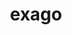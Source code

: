 ---
title: "exago"
layout: cache
categories: [package, develop]
meta: {"compilers": ["gcc@=11.4.0", "gcc@=9.4.0"], "num_specs": 14, "num_specs_by_stack": {"e4s": 10, "e4s-power": 3, "root": 14}, "oss": ["ubuntu20.04", "ubuntu22.04"], "platforms": ["linux"], "stacks": ["e4s", "e4s-power", "root"], "targets": ["ppc64le", "x86_64_v3"], "versions": ["1.6.0"]}
spec_details: [{"compiler": "gcc@=11.4.0", "hash": "2wyi6fvovk7pohxw7bddps3hs5xamnmv", "os": "ubuntu22.04", "platform": "linux", "size": "-", "stacks": ["e4s", "root"], "target": "x86_64_v3", "variants": ["build_system=cmake", "build_type=Release", "+cuda", "cuda_arch=80", "generator=make", "+hiop", "~ipo", "~ipopt", "+logging", "+mpi", "patches=7f74f3c", "+python", "+raja", "~rocm"], "versions": ["1.6.0"]}, {"compiler": "gcc@=11.4.0", "hash": "4wm5qnwrilimlnxbjghuywjxwnelkmut", "os": "ubuntu22.04", "platform": "linux", "size": "-", "stacks": ["e4s", "root"], "target": "x86_64_v3", "variants": ["build_system=cmake", "build_type=Release", "+cuda", "cuda_arch=80", "generator=make", "+hiop", "~ipo", "~ipopt", "+logging", "+mpi", "patches=7f74f3c", "+python", "+raja", "~rocm"], "versions": ["1.6.0"]}, {"compiler": "gcc@=9.4.0", "hash": "56eab6njrxfxan3xhgw3hf2par5q2ttp", "os": "ubuntu20.04", "platform": "linux", "size": "-", "stacks": ["e4s-power", "root"], "target": "ppc64le", "variants": ["build_system=cmake", "build_type=Release", "+cuda", "cuda_arch=70", "generator=make", "+hiop", "~ipo", "~ipopt", "+logging", "+mpi", "patches=7f74f3c", "+python", "+raja", "~rocm"], "versions": ["1.6.0"]}, {"compiler": "gcc@=11.4.0", "hash": "bimmfwg3wd73fi6noyuaov55v7e42yka", "os": "ubuntu22.04", "platform": "linux", "size": "-", "stacks": ["e4s", "root"], "target": "x86_64_v3", "variants": ["build_system=cmake", "build_type=Release", "+cuda", "cuda_arch=80", "generator=make", "+hiop", "~ipo", "~ipopt", "+logging", "+mpi", "patches=7f74f3c", "+python", "+raja", "~rocm"], "versions": ["1.6.0"]}, {"compiler": "gcc@=11.4.0", "hash": "f6fctvcwo37y642su3z5g63cziv4lkrj", "os": "ubuntu22.04", "platform": "linux", "size": "-", "stacks": ["e4s", "root"], "target": "x86_64_v3", "variants": ["build_system=cmake", "build_type=Release", "+cuda", "cuda_arch=80", "generator=make", "+hiop", "~ipo", "~ipopt", "+logging", "+mpi", "patches=7f74f3c", "+python", "+raja", "~rocm"], "versions": ["1.6.0"]}, {"compiler": "gcc@=11.4.0", "hash": "gfcl3dymd2ruv6olrwme2tjaei5ouo47", "os": "ubuntu22.04", "platform": "linux", "size": "-", "stacks": ["e4s", "root"], "target": "x86_64_v3", "variants": ["build_system=cmake", "build_type=Release", "+cuda", "cuda_arch=80", "generator=make", "+hiop", "~ipo", "~ipopt", "+logging", "+mpi", "patches=7f74f3c", "+python", "+raja", "~rocm"], "versions": ["1.6.0"]}, {"compiler": "gcc@=11.4.0", "hash": "iyueliua2omamnzmkrmfgsmqgrkiaa27", "os": "ubuntu22.04", "platform": "linux", "size": "-", "stacks": ["e4s", "root"], "target": "x86_64_v3", "variants": ["build_system=cmake", "build_type=Release", "+cuda", "cuda_arch=80", "generator=make", "+hiop", "~ipo", "~ipopt", "+logging", "+mpi", "patches=7f74f3c", "+python", "+raja", "~rocm"], "versions": ["1.6.0"]}, {"compiler": "gcc@=11.4.0", "hash": "k675neochjdrg4xejrscktpwwau3e43z", "os": "ubuntu22.04", "platform": "linux", "size": "-", "stacks": ["e4s", "root"], "target": "x86_64_v3", "variants": ["build_system=cmake", "build_type=Release", "+cuda", "cuda_arch=80", "generator=make", "+hiop", "~ipo", "~ipopt", "+logging", "+mpi", "patches=7f74f3c", "+python", "+raja", "~rocm"], "versions": ["1.6.0"]}, {"compiler": "gcc@=11.4.0", "hash": "nd2b7t6j6dpg5bay2uwan6l2obrwl7b4", "os": "ubuntu22.04", "platform": "linux", "size": "-", "stacks": ["e4s", "root"], "target": "x86_64_v3", "variants": ["build_system=cmake", "build_type=Release", "+cuda", "cuda_arch=80", "generator=make", "+hiop", "~ipo", "~ipopt", "+logging", "+mpi", "patches=7f74f3c", "+python", "+raja", "~rocm"], "versions": ["1.6.0"]}, {"compiler": "gcc@=9.4.0", "hash": "p3egewcwgyalwfwjnv62pkksblam4m7r", "os": "ubuntu20.04", "platform": "linux", "size": "-", "stacks": ["e4s-power", "root"], "target": "ppc64le", "variants": ["build_system=cmake", "build_type=Release", "+cuda", "cuda_arch=70", "generator=make", "+hiop", "~ipo", "~ipopt", "+logging", "+mpi", "patches=7f74f3c", "+python", "+raja", "~rocm"], "versions": ["1.6.0"]}, {"compiler": "gcc@=11.4.0", "hash": "qor3cweq4b24rwzjqbri5sn4csoydg7j", "os": "ubuntu22.04", "platform": "linux", "size": "-", "stacks": ["root"], "target": "x86_64_v3", "variants": ["build_system=cmake", "build_type=Release", "+cuda", "cuda_arch=80", "generator=make", "+hiop", "~ipo", "~ipopt", "+logging", "+mpi", "patches=7f74f3c", "+python", "+raja", "~rocm"], "versions": ["1.6.0"]}, {"compiler": "gcc@=11.4.0", "hash": "su2ldtq5mhpnzymoehtlee4inmxjvvgw", "os": "ubuntu22.04", "platform": "linux", "size": "-", "stacks": ["e4s", "root"], "target": "x86_64_v3", "variants": ["build_system=cmake", "build_type=Release", "+cuda", "cuda_arch=80", "generator=make", "+hiop", "~ipo", "~ipopt", "+logging", "+mpi", "patches=7f74f3c", "+python", "+raja", "~rocm"], "versions": ["1.6.0"]}, {"compiler": "gcc@=11.4.0", "hash": "u6kdlkgkaumf6nnavn3ik4gcsyo3fbj4", "os": "ubuntu22.04", "platform": "linux", "size": "-", "stacks": ["e4s", "root"], "target": "x86_64_v3", "variants": ["build_system=cmake", "build_type=Release", "+cuda", "cuda_arch=80", "generator=make", "+hiop", "~ipo", "~ipopt", "+logging", "+mpi", "patches=7f74f3c", "+python", "+raja", "~rocm"], "versions": ["1.6.0"]}, {"compiler": "gcc@=9.4.0", "hash": "zcuk2pc73wgblqja52muuekch4ynhurv", "os": "ubuntu20.04", "platform": "linux", "size": "-", "stacks": ["e4s-power", "root"], "target": "ppc64le", "variants": ["build_system=cmake", "build_type=Release", "+cuda", "cuda_arch=70", "generator=make", "+hiop", "~ipo", "~ipopt", "+logging", "+mpi", "patches=7f74f3c", "+python", "+raja", "~rocm"], "versions": ["1.6.0"]}]
---